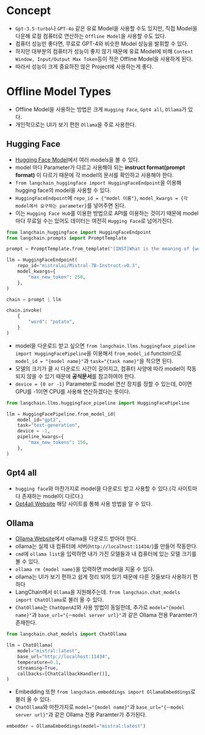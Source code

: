 # Concept
- `Gpt-3.5-turbo`나 `GPT-4o` 같은 유료 Model을 사용할 수도 있지만, 직접 Model을 다운해 로컬 컴퓨터로 연산하는 `Offline Model`을 사용할 수도 있다.
- 컴퓨터 성능만 좋다면, 무료로 GPT-4와 비슷한 Model 성능을 발휘할 수 있다.
- 하지만 대부분의 컴퓨터가 성능이 좋지 않기 때문에 유료 Model에 비해 `Context Window, Input/Output Max Token`등이 적은 Offline Model을 사용하게 된다.
- 따라서 성능이 크게 중요하진 않은 Project에 사용하는게 좋다.
# Offline Model Types
- Offline Model을 사용하는 방법은 크게 `Hugging Face`, `Gpt4 all`, `Ollama`가 있다.
- 개인적으로는 UI가 보기 편한 `Ollama`을 주로 사용한다.
## Hugging Face
- [Hugging Face Model](https://huggingface.co/models)에서 여러 models을 볼 수 있다.
- model 마다 Parameter가 다르고 사용해야 되는 **instruct format(prompt format)** 이 다르기 때문에 각 model의 문서를 확인하고 사용해야 한다.
- `from langchain_huggingface import HuggingFaceEndpoint`을 이용해 hugging face의 model을 사용할 수 있다.
- `HuggingFaceEndpoint`에 `repo_id = {"model 이름"}`, `model_kwargs = {각 model에서 요구하는 parameter}`를 넣어주면 된다.
- 이는 `Hugging Face Hub`를 이용한 방법으로 API를 이용하는 것이기 때문에 model 마다 무료일 수는 있어도 데이터는 여전히 `Hugging Face`로 넘어가진다.
```python
from langchain_huggingface import HuggingFaceEndpoint
from langchain.prompts import PromptTemplate

prompt = PromptTemplate.from_template("[INST]What is the meaning of {word}[/INST]")

llm = HuggingFaceEndpoint(
    repo_id="mistralai/Mistral-7B-Instruct-v0.3",
    model_kwargs={
        "max_new_token": 250,
    },
)

chain = prompt | llm

chain.invoke(
    {
        "word": "potato",
    }
)
```
- model을 다운로드 받고 싶으면 `from langchain.llms.huggingface_pipeline import HuggingFacePipeline`을 이용해서 `from_model_id` functoin으로 `model_id = "{model name}"`과 `task="{task name}"`을 적으면 된다.
- 모델의 크기가 클 시 다운로드 시간이 길어지고, 컴퓨터 사양에 따라 model이 작동되지 않을 수 있기 때문에 **공식문서**를 참고하여야 한다.
- `device = {0 or -1}` Parameter로 model 연산 장치를 정할 수 있는데, 0이면 GPU를 -1이면 CPU를 사용해 연산하겠다는 뜻이다.
```python
from langchain.llms.huggingface_pipeline import HuggingFacePipeline

llm = HuggingFacePipeline.from_model_id(
    model_id="gpt2",
    task="text-generation",
    device = -1,
    pipeline_kwargs={
        "max_new_tokens": 150,
    },
)
```
## Gpt4 all
- `hugging face`와 마찬가지로 model을 다운로드 받고 사용할 수 있다.(각 사이트마다 존재하는 model이 다르다.)
- [Gpt4all Website](https://www.nomic.ai/gpt4all) 해당 사이트를 통해 사용 방법을 알 수 있다.
## Ollama
- [Ollama Website](https://ollama.com/download)에서 ollama을 다운로드 받아야 한다.
- ollama는 실제 내 컴퓨터에 서버(`http://localhost:11434/`)를 만들어 작동한다. 
- `cmd`에 `ollama list`을 입력하면 내가 가진 모델들과 내 컴퓨터에 있는 모델 크기를 볼 수 있다.
- `ollama rm {model name}`을 입력하면 model을 지울 수 있다.
- ollama는 UI가 보기 편하고 쉽게 정리 되어 있기 때문에 다른 것들보다 사용하기 편하다
- LangChain에서 `Ollama`을 지원해주는데. `from langchain.chat_models import ChatOllama`로 불러 올 수 있다.
- `ChatOllama`는 `ChatOpenAI`와 사용 방법이 동일한데, 추가로 `model="{model name}"`과 `base_url="{ㅡmodel server url}"`과 같은 Ollama 전용 Paramter가  존재한다.
```python
from langchain.chat_models import ChatOllama

llm = ChatOllama(
    model="mistral:latest",
    base_url="http://localhost:11434",
    temperature=0.1,
    streaming=True,
    callbacks=[ChatCallbackHandler()],
)
```
- Embedding 또한 `from langchain.embeddings import OllamaEmbeddings`로 불러 올 수 있다.
- `ChatOllama`와 마찬가지로 `model="{model name}"`과 `base_url="{ㅡmodel server url}"`과 같은 Ollama 전용 Paramter가 추가된다.
```python
embedder = OllamaEmbeddings(model="mistral:latest")
```
